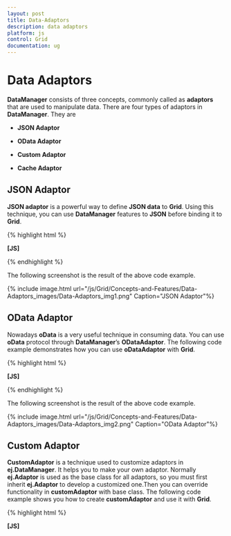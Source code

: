 ```yaml
---
layout: post
title: Data-Adaptors
description: data adaptors
platform: js
control: Grid
documentation: ug
---
```


# Data Adaptors

**DataManager** consists of three concepts, commonly called as **adaptors** that are used to manipulate data. There are four types of adaptors in **DataManager**. They are

* **JSON Adaptor**

* **OData Adaptor**

* **Custom Adaptor**

* **Cache Adaptor**

## JSON Adaptor

**JSON adaptor** is a powerful way to define **JSON data** to **Grid**.  Using this technique, you can use **DataManager** features to **JSON** before binding it to **Grid**.

{% highlight html %}

**[JS]**

<div id="Grid"></div>
<script type="text/javascript">
    $(function () {// Document is ready.
       window.gridData = [
            { firstName: "John", lastName: "Beckett", email: "john@syncfusion.com" },
            { firstName: "Ben", lastName: "Beckett", email: "ben@syncfusion.com" },
            { firstName: "Andrew", lastName: "Beckett", email: "andrew@syncfusion.com" }
        ];
        //JSON adaptor with DataManager.
        **var dataManager = ej.DataManager(window.gridData);**
        **dataManager.insert({firstName: "Joel", lastName:"Beckett", email:"joel@syncfusion.com"});**

        $("#Grid").ejGrid({
            dataSource: **dataManager**,
        });
    });

</script>


{% endhighlight %}



The following screenshot is the result of the above code example.

{% include image.html url="/js/Grid/Concepts-and-Features/Data-Adaptors_images/Data-Adaptors_img1.png" Caption="JSON Adaptor"%}

## OData Adaptor

Nowadays **oData** is a very useful technique in consuming data. You can use **oData** protocol through **DataManager**’s **ODataAdaptor**. The following code example demonstrates how you can use **oDataAdaptor** with **Grid**.

{% highlight html %}

**[JS]**

<div id="Grid"></div>
<script type="text/javascript">
    $(function () {// Document is ready.
        //oData Adaptor with DataManager 
        **var dataManager = ej.DataManager("http://mvc.syncfusion.com/Services/Northwnd.svc/Products");**

        $("#Grid").ejGrid({
            dataSource: dataManager,
            columns: ["ProductID","ProductName","SupplierID","UnitPrice"]
        });
    });
</script>


{% endhighlight %}



The following screenshot is the result of the above code example.

{% include image.html url="/js/Grid/Concepts-and-Features/Data-Adaptors_images/Data-Adaptors_img2.png" Caption="OData Adaptor"%}

## Custom Adaptor

**CustomAdaptor** is a technique used to customize adaptors in **ej.DataManager**. It helps you to make your own adaptor. Normally **ej.Adaptor** is used as the base class for all adaptors, so you must first inherit **ej.Adaptor** to develop a customized one.Then you can override functionality in **customAdaptor** with base class. The following code example shows you how to create **customAdaptor** and use it with **Grid**.

{% highlight html %}

**[JS]**

<div id="Grid"></div>
    <script type="text/javascript">
        $(function () {// Document is ready.
            //new custom adaptor implmentation
            //able to implement more option in custom adaptor other than insert
            **var customAdaptor = new ej.Adaptor().extend({**
                **insert: function (dm, data) {**
                    **data["id"] = dm.dataSource.json[dm.dataSource.json.length - parseInt(1,10)].id + 1;// id auto increment**                    
                    **return dm.dataSource.json.push(data);**
                },
           **processQuery:ej.JsonAdaptor.prototype.processQuery** // resused process query from json adaptor
      **});**
            window.gridData = [
                { id: 1 , firstName: "John", lastName: "Beckett", email: "john@syncfusion.com" },
                { id: 2, firstName: "Ben", lastName: "Beckett", email: "ben@syncfusion.com" },
                { id: 3, firstName: "Andrew", lastName: "Beckett", email: "andrew@syncfusion.com" }
            ];

            var dataManager = new ej.DataManager(window.gridData);
            // assigning custom adaptor to datamanager
             **dataManager.adaptor = new customAdaptor();**
            // insert from custom adaptor usage
            dataManager.insert({ firstName: "Joel", lastName: "Beckett", email: "joel@syncfusion.com" });

            $("#Grid").ejGrid({
                dataSource: dataManager,
                columns: [
                    { field: "firstName", headerText: "First Name" },
                    { field: "lastName", headerText: "Last Name" },
                    { field: "email", headerText: "Email" }
                ]
            });
        });
    </script>


{% endhighlight %}



The following screenshot is the result of the above code example.

{% include image.html url="/js/Grid/Concepts-and-Features/Data-Adaptors_images/Data-Adaptors_img3.png" Caption="Custom adaptor"%}

## Cache Adaptor

Cache Adaptor is a technique used to cache multiple page data by using the property enableCaching. You can provide the number of pages that is required to cache in single request using **cachingPageSize** property. It enables you to reduce multiple request to server. You can use any type of adaptor with multiple page caching by using cache adaptor. The following code illustrates how to create cache adaptor and use it with grid.

{% highlight html %}

**[JS]**
<div id="Grid"></div>
    <script type="text/javascript">

     $(function () {
       var dataManger = ej.DataManager({
                   url:   [http://mvc.syncfusion.com/Services/Northwnd.svc/Orders/](http://mvc.syncfusion.com/Services/Northwnd.svc/Orders/)
                   ,**enableCaching:true,cachingPageSize:3, timeTillExpiration:10000**
            });
            $("#Grid").ejGrid({
                dataSource: dataManger,
                columns: ["OrderID "," CustomerID "," EmployeeID "," Freight”
                        ," ShipCity”]
            });
        });
    </script>


{% endhighlight %}



The following screenshot is the result of the above code example.

{% include image.html url="/js/Grid/Concepts-and-Features/Data-Adaptors_images/Data-Adaptors_img4.png" Caption=""%}

_Cache Adaptor_

